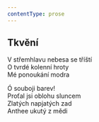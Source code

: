 ```yaml
---
contentType: prose
---
```


## Tkvění

V střemhlavu nebesa se tříští  
O tvrdé kolenní hroty  
Mé ponoukání modra

Ó souboji barev!  
Proťal jsi oblohu sluncem  
Zlatých napjatých zad  
Anthee ukutý z mědi
